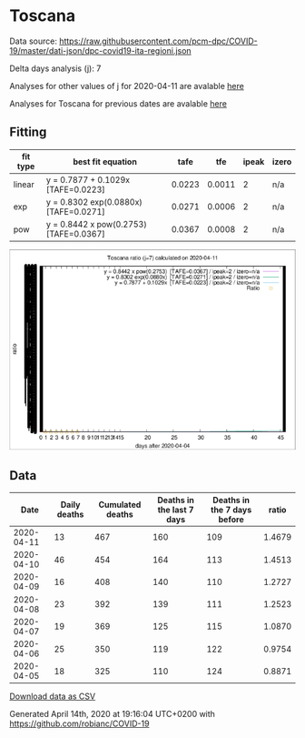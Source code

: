 # Toscana

Data source: https://raw.githubusercontent.com/pcm-dpc/COVID-19/master/dati-json/dpc-covid19-ita-regioni.json

Delta days analysis (j): 7

Analyses for other values of j for 2020-04-11 are avalable [here](../2020-04-11/README.md)

Analyses for Toscana for previous dates are avalable [here](../README.md)

## Fitting 
|fit type|best fit equation|tafe|tfe|ipeak|izero|
|-------|-----|--------|------|---|---|
|linear|y = 0.7877 + 0.1029x  [TAFE=0.0223]|0.0223|0.0011|2|n/a|
|exp|y = 0.8302 exp(0.0880x)  [TAFE=0.0271]|0.0271|0.0006|2|n/a|
|pow|y = 0.8442 x pow(0.2753)  [TAFE=0.0367]|0.0367|0.0008|2|n/a|

![Plot](COVID-19_toscana_j7_2020-04-11.png)

## Data
|Date|Daily deaths|Cumulated deaths|Deaths in the last 7 days|Deaths in the 7 days before|ratio|
|----|----------|-----------|-------|--------------------|-----|
|2020-04-11|13|467|160|109|1.4679|
|2020-04-10|46|454|164|113|1.4513|
|2020-04-09|16|408|140|110|1.2727|
|2020-04-08|23|392|139|111|1.2523|
|2020-04-07|19|369|125|115|1.0870|
|2020-04-06|25|350|119|122|0.9754|
|2020-04-05|18|325|110|124|0.8871|

[Download data as CSV](COVID-19_toscana_j7_2020-04-11.csv)

Generated April 14th, 2020 at 19:16:04 UTC+0200 with https://github.com/robianc/COVID-19
